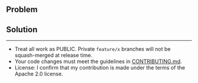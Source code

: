 ## Problem


## Solution


---

- Treat all work as PUBLIC. Private `feature/x` branches will not be squash-merged at release time.
- Your code changes must meet the guidelines in [CONTRIBUTING.md](https://github.com/aws/aws-toolkit-vscode/blob/master/CONTRIBUTING.md#guidelines).
- License: I confirm that my contribution is made under the terms of the Apache 2.0 license.
